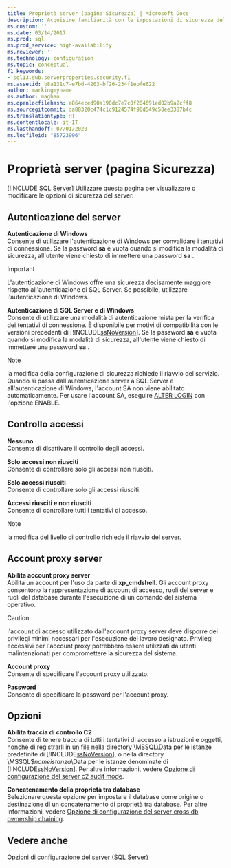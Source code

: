 ```yaml
---
title: Proprietà server (pagina Sicurezza) | Microsoft Docs
description: Acquisire familiarità con le impostazioni di sicurezza del server in SQL Server. Informazioni sulle opzioni che controllano l'autenticazione del server, gli account proxy e altre funzionalità.
ms.custom: ''
ms.date: 03/14/2017
ms.prod: sql
ms.prod_service: high-availability
ms.reviewer: ''
ms.technology: configuration
ms.topic: conceptual
f1_keywords:
- sql13.swb.serverproperties.security.f1
ms.assetid: b8a131c7-e7bd-4203-bf26-234f1ebfe622
author: markingmyname
ms.author: maghan
ms.openlocfilehash: e864eced90a190dc7e7c0f204691ed02b9a2cff8
ms.sourcegitcommit: da88320c474c1c9124574f90d549c50ee3387b4c
ms.translationtype: HT
ms.contentlocale: it-IT
ms.lasthandoff: 07/01/2020
ms.locfileid: "85723996"
---
```

# <a name="server-properties---security-page"></a>Proprietà server (pagina Sicurezza)
 [!INCLUDE [SQL Server](../../includes/applies-to-version/sqlserver.md)]
  Utilizzare questa pagina per visualizzare o modificare le opzioni di sicurezza del server.  
  
## <a name="server-authentication"></a>Autenticazione del server  
 **Autenticazione di Windows**  
 Consente di utilizzare l'autenticazione di Windows per convalidare i tentativi di connessione. Se la password **sa** è vuota quando si modifica la modalità di sicurezza, all'utente viene chiesto di immettere una password **sa** .  
  
> [!IMPORTANT]  
>  L'autenticazione di Windows offre una sicurezza decisamente maggiore rispetto all'autenticazione di SQL Server. Se possibile, utilizzare l'autenticazione di Windows.  
  
 **Autenticazione di SQL Server e di Windows**  
 Consente di utilizzare una modalità di autenticazione mista per la verifica dei tentativi di connessione. È disponibile per motivi di compatibilità con le versioni precedenti di [!INCLUDE[ssNoVersion](../../includes/ssnoversion-md.md)]. Se la password **sa** è vuota quando si modifica la modalità di sicurezza, all'utente viene chiesto di immettere una password **sa** .  
  
> [!NOTE]  
>  la modifica della configurazione di sicurezza richiede il riavvio del servizio. Quando si passa dall'autenticazione server a SQL Server e all'autenticazione di Windows, l'account SA non viene abilitato automaticamente. Per usare l'account SA, eseguire [ALTER LOGIN](../../t-sql/statements/alter-login-transact-sql.md) con l'opzione ENABLE.  
  
## <a name="login-auditing"></a>Controllo accessi  
 **Nessuno**  
 Consente di disattivare il controllo degli accessi.  
  
 **Solo accessi non riusciti**  
 Consente di controllare solo gli accessi non riusciti.  
  
 **Solo accessi riusciti**  
 Consente di controllare solo gli accessi riusciti.  
  
 **Accessi riusciti e non riusciti**  
 Consente di controllare tutti i tentativi di accesso.  
  
> [!NOTE]  
>  la modifica del livello di controllo richiede il riavvio del server.  
  
## <a name="server-proxy-account"></a>Account proxy server  
 **Abilita account proxy server**  
 Abilita un account per l'uso da parte di **xp_cmdshell**. Gli account proxy consentono la rappresentazione di account di accesso, ruoli del server e ruoli del database durante l'esecuzione di un comando del sistema operativo.  
  
> [!CAUTION]  
>  l'account di accesso utilizzato dall'account proxy server deve disporre dei privilegi minimi necessari per l'esecuzione del lavoro designato. Privilegi eccessivi per l'account proxy potrebbero essere utilizzati da utenti malintenzionati per compromettere la sicurezza del sistema.  
  
 **Account proxy**  
 Consente di specificare l'account proxy utilizzato.  
  
 **Password**  
 Consente di specificare la password per l'account proxy.  
  
## <a name="options"></a>Opzioni  
 **Abilita traccia di controllo C2**  
 Consente di tenere traccia di tutti i tentativi di accesso a istruzioni e oggetti, nonché di registrarli in un file nella directory \MSSQL\Data per le istanze predefinite di [!INCLUDE[ssNoVersion](../../includes/ssnoversion-md.md)], o nella directory \MSSQL$*nomeistanza*\Data per le istanze denominate di [!INCLUDE[ssNoVersion](../../includes/ssnoversion-md.md)]. Per altre informazioni, vedere [Opzione di configurazione del server c2 audit mode](../../database-engine/configure-windows/c2-audit-mode-server-configuration-option.md).  
  
 **Concatenamento della proprietà tra database**  
 Selezionare questa opzione per impostare il database come origine o destinazione di un concatenamento di proprietà tra database. Per altre informazioni, vedere [Opzione di configurazione del server cross db ownership chaining](../../database-engine/configure-windows/cross-db-ownership-chaining-server-configuration-option.md).  
  
## <a name="see-also"></a>Vedere anche  
 [Opzioni di configurazione del server &#40;SQL Server&#41;](../../database-engine/configure-windows/server-configuration-options-sql-server.md)  
  
  
